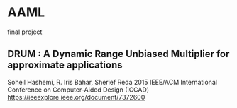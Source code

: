 # AAML 
final project
## DRUM : A Dynamic Range Unbiased Multiplier for approximate applications
Soheil Hashemi, R. Iris Bahar, Sherief Reda
2015 IEEE/ACM International Conference on Computer-Aided Design (ICCAD)
https://ieeexplore.ieee.org/document/7372600

